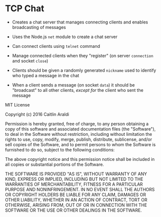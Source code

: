 # TCP Chat
* Creates a chat server that manages connecting clients and enables broadcasting of messages

* Uses the Node.js `net` module to create a chat server

* Can connect clients using `telnet` command

* Manage connected clients when they "register" (on server `connection` and socket `close`)

* Clients should be given a randomly generated `nickname` used to identify who typed a message in the chat

* When a client sends a message (on socket `data`) it should be "broadcast" to all other clients, _except for_ the
client who sent the message

MIT License

Copyright (c) 2016 Caitlin Araldi

Permission is hereby granted, free of charge, to any person obtaining a copy
of this software and associated documentation files (the "Software"), to deal
in the Software without restriction, including without limitation the rights
to use, copy, modify, merge, publish, distribute, sublicense, and/or sell
copies of the Software, and to permit persons to whom the Software is
furnished to do so, subject to the following conditions:

The above copyright notice and this permission notice shall be included in all
copies or substantial portions of the Software.

THE SOFTWARE IS PROVIDED "AS IS", WITHOUT WARRANTY OF ANY KIND, EXPRESS OR
IMPLIED, INCLUDING BUT NOT LIMITED TO THE WARRANTIES OF MERCHANTABILITY,
FITNESS FOR A PARTICULAR PURPOSE AND NONINFRINGEMENT. IN NO EVENT SHALL THE
AUTHORS OR COPYRIGHT HOLDERS BE LIABLE FOR ANY CLAIM, DAMAGES OR OTHER
LIABILITY, WHETHER IN AN ACTION OF CONTRACT, TORT OR OTHERWISE, ARISING FROM,
OUT OF OR IN CONNECTION WITH THE SOFTWARE OR THE USE OR OTHER DEALINGS IN THE
SOFTWARE.